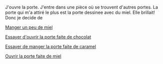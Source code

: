 J'ouvre la porte. J'entre dans une pièce où se trouvent d'autres portes.
La porte qui m'a attiré le plus est la porte dessinee avec du miel. Elle brillait!
Donc je decide de

[Manger un peu de miel](miel/manger-du-miel.md)

[Essayer d'ouvrir la porte faite de chocolat](chocolat/essayer-ouvrir-chocolat.md)


[Essayer de manger la porte faite de caramel](caramel/mangez-caramel.md)

[Ouvrir la porte faite de miel](porte/ouvrir-porte.md)
